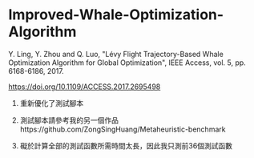 # Improved-Whale-Optimization-Algorithm
Y. Ling, Y. Zhou and Q. Luo, "Lévy Flight Trajectory-Based Whale Optimization Algorithm for Global Optimization", IEEE Access, vol. 5, pp. 6168-6186, 2017.

https://doi.org/10.1109/ACCESS.2017.2695498

1. 重新優化了測試腳本

2. 測試腳本請參考我的另一個作品https://github.com/ZongSingHuang/Metaheuristic-benchmark

3. 礙於計算全部的測試函數所需時間太長，因此我只測前36個測試函數
